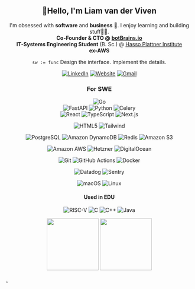 <h2 align="center">👋Hello, I'm Liam van der Viven</h2>
<p align="center">
I'm obsessed with <strong>software</strong> and <strong>business</strong> 🚀. I enjoy learning and building stuff👨‍💻. <br>
<strong>Co-Founder & CTO @ <a href="https://botbrains.io">botBrains.io</a></strong> <br>
<strong>IT-Systems Engineering Student</strong> (B. Sc.) @ <a href="https://hpi.de">Hasso Plattner Institute</a> <br>
<strong>ex-AWS </strong>
</p>

<div align="center">
    <p>
        <code>sw := func</code>
    Design the interface. Implement the details.
    </p>

[![LinkedIn](https://img.shields.io/static/v1?style=for-the-badge&message=Liam%20van%20der%20Viven&color=0A66C2&logo=LinkedIn&logoColor=FFFFFF&label=)](https://www.linkedin.com/in/liamvdv/)
[![Website](https://img.shields.io/static/v1?style=for-the-badge&message=liamv.dev&color=1D439C&logo=Boeing&logoColor=FFFFFF&label=)](https://liamv.dev)
[![Gmail](https://img.shields.io/static/v1?style=for-the-badge&message=liam@vanderviven.com&color=EA4335&logo=Gmail&logoColor=FFFFFF&label=)](mailto:liam@vanderviven.com)

### For SWE
![Go](https://img.shields.io/static/v1?style=for-the-badge&message=Go&color=00ADD8&logo=Go&logoColor=FFFFFF&label=)  
![FastAPI](https://img.shields.io/static/v1?style=for-the-badge&message=FastAPI&color=37814A&logo=fastapi&logoColor=FFFFFF&label=)
![Python](https://img.shields.io/static/v1?style=for-the-badge&message=Python&color=3776AB&logo=Python&logoColor=FFFFFF&label=)
![Celery](https://img.shields.io/static/v1?style=for-the-badge&message=Celery&color=37814A&logo=Celery&logoColor=FFFFFF&label=)  
![React](https://img.shields.io/static/v1?style=for-the-badge&message=React&color=222222&logo=React&logoColor=61DAFB&label=)
![TypeScript](https://img.shields.io/static/v1?style=for-the-badge&message=TypeScript&color=3178C6&logo=TypeScript&logoColor=FFFFFF&label=)
![Next.js](https://img.shields.io/static/v1?style=for-the-badge&message=Next.js&color=000000&logo=Next.js&logoColor=FFFFFF&label=)


![HTML5](https://img.shields.io/static/v1?style=for-the-badge&message=HTML5&color=E34F26&logo=HTML5&logoColor=FFFFFF&label=)
![Tailwind](https://img.shields.io/static/v1?style=for-the-badge&message=Tailwind+CSS&color=222222&logo=Tailwind+CSS&logoColor=06B6D4&label=)

![PostgreSQL](https://img.shields.io/static/v1?style=for-the-badge&message=PostgreSQL&color=4169E1&logo=PostgreSQL&logoColor=FFFFFF&label=)
![Amazon DynamoDB](https://img.shields.io/static/v1?style=for-the-badge&message=Amazon+DynamoDB&color=4053D6&logo=Amazon+DynamoDB&logoColor=FFFFFF&label=)
![Redis](https://img.shields.io/static/v1?style=for-the-badge&message=Redis&color=DC382D&logo=Redis&logoColor=FFFFFF&label=)
![Amazon S3](https://img.shields.io/static/v1?style=for-the-badge&message=Amazon+S3&color=569A31&logo=Amazon+S3&logoColor=FFFFFF&label=)

![Amazon AWS](https://img.shields.io/static/v1?style=for-the-badge&message=Amazon+AWS&color=232F3E&logo=Amazon+AWS&logoColor=FFFFFF&label=)
![Hetzner](https://img.shields.io/static/v1?style=for-the-badge&message=Hetzner&color=D50C2D&logo=Hetzner&logoColor=FFFFFF&label=)
![DigitalOcean](https://img.shields.io/static/v1?style=for-the-badge&message=DigitalOcean&color=0080FF&logo=DigitalOcean&logoColor=FFFFFF&label=)

![Git](https://img.shields.io/static/v1?style=for-the-badge&message=Git&color=F05032&logo=Git&logoColor=FFFFFF&label=)
![GitHub Actions](https://img.shields.io/static/v1?style=for-the-badge&message=GitHub+Actions&color=2088FF&logo=GitHub+Actions&logoColor=FFFFFF&label=)
![Docker](https://img.shields.io/static/v1?style=for-the-badge&message=Docker&color=2496ED&logo=Docker&logoColor=FFFFFF&label=)

![Datadog](https://img.shields.io/static/v1?style=for-the-badge&message=Datadog&color=632CA6&logo=Datadog&logoColor=FFFFFF&label=)
![Sentry](https://img.shields.io/static/v1?style=for-the-badge&message=Sentry&color=362D59&logo=Sentry&logoColor=FFFFFF&label=)

![macOS](https://img.shields.io/static/v1?style=for-the-badge&message=macOS&color=000000&logo=macOS&logoColor=FFFFFF&label=)
![Linux](https://img.shields.io/static/v1?style=for-the-badge&message=Linux&color=222222&logo=Linux&logoColor=FCC624&label=)

#### Used in EDU
![RISC-V](https://img.shields.io/static/v1?style=for-the-badge&message=RISC-V&color=283272&logo=RISC-V&logoColor=FFFFFF&label=)
![C](https://img.shields.io/static/v1?style=for-the-badge&message=C&color=222222&logo=C&logoColor=A8B9CC&label=)
![C++](https://img.shields.io/static/v1?style=for-the-badge&message=C%2B%2B&color=00599C&logo=C%2B%2B&logoColor=FFFFFF&label=)
![Java](https://img.shields.io/badge/-Java-white?style=flat-square&logo=java&logoColor=red)

<img height="140em" src="https://github-readme-stats.vercel.app/api?username=liamvdv&count_private=true&show_icons=true&include_all_commits=true" />
<img height="140em" src="https://github-readme-stats.vercel.app/api/top-langs/?username=liamvdv&layout=compact" />
</div>

[.](https://raw.githubusercontent.com/progfay/shields-with-icon/master/README.md)
